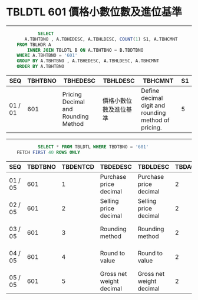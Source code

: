 # TBLDTL 601 價格小數位數及進位基準 

---

```sql
            SELECT
       A.TBHTBNO , A.TBHEDESC, A.TBHLDESC, COUNT(1) S1, A.TBHCMNT
    FROM TBLHDR A
        INNER JOIN TBLDTL B ON A.TBHTBNO = B.TBDTBNO
    WHERE A.TBHTBNO = '601'
    GROUP BY A.TBHTBNO , A.TBHEDESC, A.TBHLDESC, A.TBHCMNT
    ORDER BY A.TBHTBNO

```

|SEQ|TBHTBNO|TBHEDESC|TBHLDESC|TBHCMNT|S1|
| -- | -- | -- | -- | -- | -- |
|01 / 01|601|Pricing Decimal and Rounding Method|價格小數位數及進位基準|Define decimal digit and rounding method of pricing.|5|


---


```sql
            SELECT * FROM TBLDTL WHERE TBDTBNO = '601'
    FETCH FIRST 40 ROWS ONLY

```

|SEQ|TBDTBNO|TBDENTCD|TBDEDESC|TBDLDESC|TBDACCES|TBDNUM1|TBDNUM2|TBDNUM3|TBDNUM4|TBDCHA1|TBDCHA2|TBDCHA3|TBDCHA4|TBDDAT1|TBDDAT2|TBDCRE|TBDUPD|TBDUSR|
| -- | -- | -- | -- | -- | -- | -- | -- | -- | -- | -- | -- | -- | -- | -- | -- | -- | -- | -- |
|01 / 05|601|1|Purchase price decimal|Purchase price decimal|2|2|null|null|null|null|null|null|null|null|null|2009-03-27 00:00:00.0|2013-09-11 19:10:16.0|SSFIX-14007|
|02 / 05|601|2|Selling price decimal|Selling price decimal|2|0|null|null|null|null|null|null|null|null|null|2009-03-27 00:00:00.0|2013-09-11 19:10:16.0|SSFIX-14007|
|03 / 05|601|3|Rounding method|Rounding method|2|3|null|null|null|null|null|null|null|null|null|2009-03-27 00:00:00.0|2013-09-11 19:10:16.0|SSFIX-14007|
|04 / 05|601|4|Round to value|Round to value|2|1|null|null|null|null|null|null|null|null|null|2009-03-27 00:00:00.0|2013-09-11 19:10:16.0|SSFIX-14007|
|05 / 05|601|5|Gross net weight decimal|Gross net weight decimal|2|3|null|null|null|null|null|null|null|null|null|2022-12-20 00:00:00.0|2022-12-20 00:00:00.0|TWF-2141|

